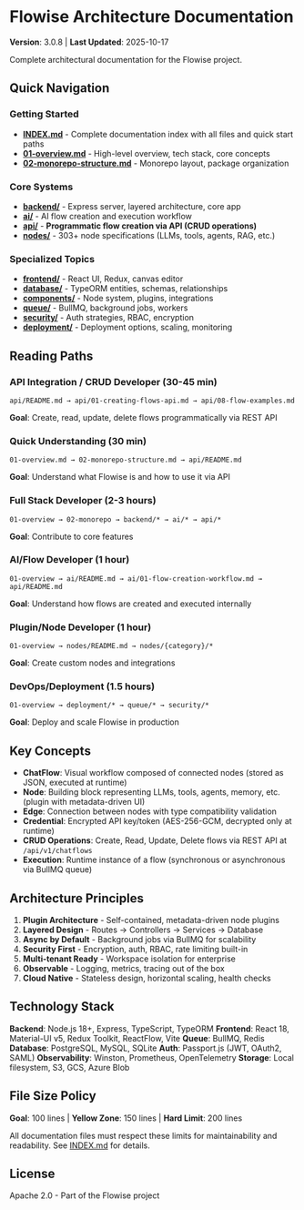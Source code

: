 # Flowise Architecture Documentation

**Version**: 3.0.8 | **Last Updated**: 2025-10-17

Complete architectural documentation for the Flowise project.

## Quick Navigation

### Getting Started
- **[INDEX.md](INDEX.md)** - Complete documentation index with all files and quick start paths
- **[01-overview.md](01-overview.md)** - High-level overview, tech stack, core concepts
- **[02-monorepo-structure.md](02-monorepo-structure.md)** - Monorepo layout, package organization

### Core Systems
- **[backend/](backend/)** - Express server, layered architecture, core app
- **[ai/](ai/)** - AI flow creation and execution workflow
- **[api/](api/)** - **Programmatic flow creation via API (CRUD operations)**
- **[nodes/](nodes/)** - 303+ node specifications (LLMs, tools, agents, RAG, etc.)

### Specialized Topics
- **[frontend/](frontend/)** - React UI, Redux, canvas editor
- **[database/](database/)** - TypeORM entities, schemas, relationships
- **[components/](components/)** - Node system, plugins, integrations
- **[queue/](queue/)** - BullMQ, background jobs, workers
- **[security/](security/)** - Auth strategies, RBAC, encryption
- **[deployment/](deployment/)** - Deployment options, scaling, monitoring

## Reading Paths

### API Integration / CRUD Developer (30-45 min)
```
api/README.md → api/01-creating-flows-api.md → api/08-flow-examples.md
```
**Goal**: Create, read, update, delete flows programmatically via REST API

### Quick Understanding (30 min)
```
01-overview.md → 02-monorepo-structure.md → api/README.md
```
**Goal**: Understand what Flowise is and how to use it via API

### Full Stack Developer (2-3 hours)
```
01-overview → 02-monorepo → backend/* → ai/* → api/*
```
**Goal**: Contribute to core features

### AI/Flow Developer (1 hour)
```
01-overview → ai/README.md → ai/01-flow-creation-workflow.md → api/README.md
```
**Goal**: Understand how flows are created and executed internally

### Plugin/Node Developer (1 hour)
```
01-overview → nodes/README.md → nodes/{category}/*
```
**Goal**: Create custom nodes and integrations

### DevOps/Deployment (1.5 hours)
```
01-overview → deployment/* → queue/* → security/*
```
**Goal**: Deploy and scale Flowise in production

## Key Concepts

- **ChatFlow**: Visual workflow composed of connected nodes (stored as JSON, executed at runtime)
- **Node**: Building block representing LLMs, tools, agents, memory, etc. (plugin with metadata-driven UI)
- **Edge**: Connection between nodes with type compatibility validation
- **Credential**: Encrypted API key/token (AES-256-GCM, decrypted only at runtime)
- **CRUD Operations**: Create, Read, Update, Delete flows via REST API at `/api/v1/chatflows`
- **Execution**: Runtime instance of a flow (synchronous or asynchronous via BullMQ queue)

## Architecture Principles

1. **Plugin Architecture** - Self-contained, metadata-driven node plugins
2. **Layered Design** - Routes → Controllers → Services → Database
3. **Async by Default** - Background jobs via BullMQ for scalability
4. **Security First** - Encryption, auth, RBAC, rate limiting built-in
5. **Multi-tenant Ready** - Workspace isolation for enterprise
6. **Observable** - Logging, metrics, tracing out of the box
7. **Cloud Native** - Stateless design, horizontal scaling, health checks

## Technology Stack

**Backend**: Node.js 18+, Express, TypeScript, TypeORM
**Frontend**: React 18, Material-UI v5, Redux Toolkit, ReactFlow, Vite
**Queue**: BullMQ, Redis
**Database**: PostgreSQL, MySQL, SQLite
**Auth**: Passport.js (JWT, OAuth2, SAML)
**Observability**: Winston, Prometheus, OpenTelemetry
**Storage**: Local filesystem, S3, GCS, Azure Blob

## File Size Policy

**Goal**: 100 lines | **Yellow Zone**: 150 lines | **Hard Limit**: 200 lines

All documentation files must respect these limits for maintainability and readability. See [INDEX.md](INDEX.md) for details.

## License

Apache 2.0 - Part of the Flowise project
